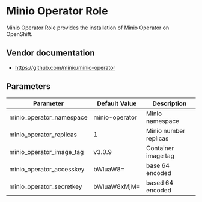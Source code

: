 # Minio Operator Role

Minio Operator Role provides the installation of Minio Operator on OpenShift.

## Vendor documentation

* https://github.com/minio/minio-operator

## Parameters

| Parameter                | Default Value                  | Description                       |
| ------------------------ | ------------------------------ | --------------------------------  |
| minio_operator_namespace | minio-operator                 | Minio namespace                   |
| minio_operator_replicas  | 1                              | Minio number replicas             |
| minio_operator_image_tag | v3.0.9                         | Container image tag               |
| minio_operator_accesskey | bWluaW8=                       | base 64 encoded                   |
| minio_operator_secretkey | bWluaW8xMjM=                   | based 64 encoded                  |